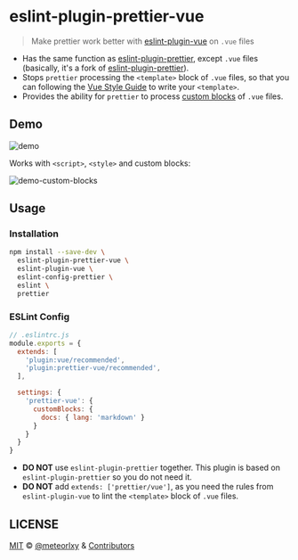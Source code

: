 # eslint-plugin-prettier-vue

> Make prettier work better with [eslint-plugin-vue](https://github.com/vuejs/eslint-plugin-vue) on `.vue` files

- Has the same function as [eslint-plugin-prettier](https://github.com/prettier/eslint-plugin-prettier), except `.vue` files (basically, it's a fork of [eslint-plugin-prettier](https://github.com/prettier/eslint-plugin-prettier)).
- Stops `prettier` processing the `<template>` block of `.vue` files, so that you can following the [Vue Style Guide](https://vuejs.org/v2/style-guide/) to write your `<template>`.
- Provides the ability for `prettier` to process [custom blocks](https://vue-loader.vuejs.org/guide/custom-blocks.html) of `.vue` files.

## Demo

![demo](https://user-images.githubusercontent.com/18205362/62232051-e31af700-b3f7-11e9-8bd4-bd7805bfbca0.gif)

Works with `<script>`, `<style>` and custom blocks:

![demo-custom-blocks](https://user-images.githubusercontent.com/18205362/62407420-f80bac00-b5ea-11e9-8cd9-77e2e55cb16c.gif)

## Usage

### Installation

```sh
npm install --save-dev \
  eslint-plugin-prettier-vue \
  eslint-plugin-vue \
  eslint-config-prettier \
  eslint \
  prettier
```

### ESLint Config

```js
// .eslintrc.js
module.exports = {
  extends: [
    'plugin:vue/recommended',
    'plugin:prettier-vue/recommended',
  ],

  settings: {
    'prettier-vue': {
      customBlocks: {
        docs: { lang: 'markdown' }
      }
    }
  }
}
```

- __DO NOT__ use `eslint-plugin-prettier` together. This plugin is based on `eslint-plugin-prettier` so you do not need it.
- __DO NOT__ add `extends: ['prettier/vue']`, as you need the rules from `eslint-plugin-vue` to lint the `<template>` block of `.vue` files.

## LICENSE

[MIT](https://github.com/meteorlxy/eslint-plugin-prettier-vue/blob/master/LICENSE) &copy; [@meteorlxy](https://github.com/meteorlxy) & [Contributors](https://github.com/meteorlxy/eslint-plugin-prettier-vue/graphs/contributors)
